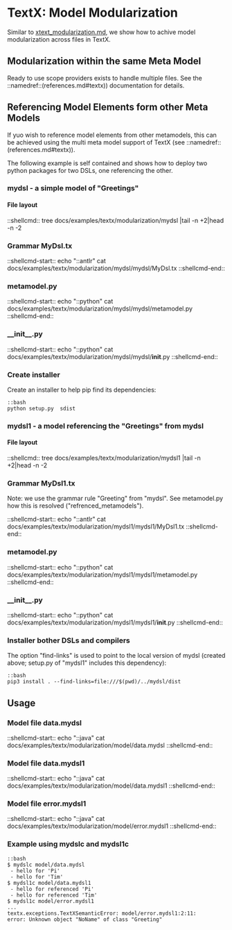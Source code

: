 # TextX: Model Modularization

Similar to [xtext_modularization.md](xtext_modularization.md), we 
show how to achive model modularization across files in TextX.

## Modularization within the same Meta Model

Ready to use scope providers exists to handle multiple files. See the
::namedref::(references.md#textx)) documentation for details.

## Referencing Model Elements form other Meta Models

If yuo wish to reference model elements from other metamodels, this can be 
achieved using the multi meta model support of TextX 
(see ::namedref::(references.md#textx)).

The following example is self contained and shows how to deploy two
python packages for two DSLs, one referencing the other.

### mydsl - a simple model of "Greetings"

#### File layout
::shellcmd:: tree docs/examples/textx/modularization/mydsl |tail -n +2|head -n -2

### Grammar MyDsl.tx
::shellcmd-start:: 
echo "::antlr"
cat docs/examples/textx/modularization/mydsl/mydsl/MyDsl.tx
::shellcmd-end:: 

### metamodel.py
::shellcmd-start:: 
echo "::python"
cat docs/examples/textx/modularization/mydsl/mydsl/metamodel.py
::shellcmd-end:: 

### \_\_init\_\_.py
::shellcmd-start:: 
echo "::python"
cat docs/examples/textx/modularization/mydsl/mydsl/__init__.py
::shellcmd-end:: 

### Create installer

Create an installer to help pip find its dependencies:

    ::bash
    python setup.py  sdist


### mydsl1 - a model referencing the "Greetings" from mydsl

#### File layout
::shellcmd:: tree docs/examples/textx/modularization/mydsl1 |tail -n +2|head -n -2

### Grammar MyDsl1.tx
Note: we use the grammar rule "Greeting" from "mydsl". See metamodel.py how
this is resolved ("refrenced_metamodels").

::shellcmd-start:: 
echo "::antlr"
cat docs/examples/textx/modularization/mydsl1/mydsl1/MyDsl1.tx
::shellcmd-end:: 

### metamodel.py
::shellcmd-start:: 
echo "::python"
cat docs/examples/textx/modularization/mydsl1/mydsl1/metamodel.py
::shellcmd-end:: 

### \_\_init\_\_.py
::shellcmd-start:: 
echo "::python"
cat docs/examples/textx/modularization/mydsl1/mydsl1/__init__.py
::shellcmd-end:: 

### Installer bother DSLs and compilers

The option "find-links" is used to point to the local version of 
mydsl (created above; setup.py of "mydsl1" includes this dependency):

    ::bash
    pip3 install . --find-links=file:///$(pwd)/../mydsl/dist

## Usage

### Model file data.mydsl
::shellcmd-start:: 
echo "::java"
cat docs/examples/textx/modularization/model/data.mydsl
::shellcmd-end:: 

### Model file data.mydsl1
::shellcmd-start:: 
echo "::java"
cat docs/examples/textx/modularization/model/data.mydsl1
::shellcmd-end:: 

### Model file error.mydsl1
::shellcmd-start:: 
echo "::java"
cat docs/examples/textx/modularization/model/error.mydsl1
::shellcmd-end:: 

### Example using mydslc and mydsl1c
    
    ::bash
    $ mydslc model/data.mydsl
     - hello for 'Pi'
     - hello for 'Tim'
    $ mydsl1c model/data.mydsl1
     - hello for referenced 'Pi'
     - hello for referenced 'Tim'
    $ mydsl1c model/error.mydsl1
    ...
    textx.exceptions.TextXSemanticError: model/error.mydsl1:2:11: 
    error: Unknown object "NoName" of class "Greeting"
